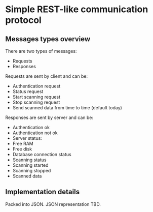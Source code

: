 # Simple REST-like communication protocol

## Messages types overview
There are two types of messages:
- Requests
- Responses

Requests are sent by client and can be:
- Authentication request
- Status request
- Start scanning request
- Stop scanning request
- Send scanned data from time to time (default today)

Responses are sent by server and can be:
- Authentication ok
- Authentication not ok
- Server status:
 - Free RAM
 - Free disk
 - Database connection status
 - Scanning status
- Scanning started
- Scanning stopped
- Scanned data

## Implementation details

Packed into JSON. JSON representation TBD.
